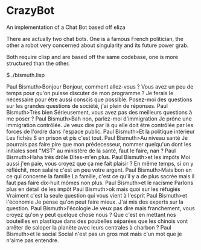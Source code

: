 # CrazyBot
An implementation of a Chat Bot based off eliza

There are actually two chat bots. One is a famous French politician, the other a robot very concerned about singularity and its future power grab.

Both require clisp and are based off the same codebase, one is more structured than the other.

$ ./bismuth.lisp 

Paul Bismuth>Bonjour
Bonjour, comment allez-vous ? Vous avez un peu de temps pour qu'on puisse discuter de mon programme ? Je ferais le nécessaire pour être aussi conscis que possible. Posez-moi des questions sur les grandes questions de société, j'ai plein de réponses. 
Paul Bismuth>Très bien
Sérieusement, vous avez pas des meilleurs questions à me poser ? 
Paul Bismuth>Bah non, parlez-moi d'immigration
Je prône une immigration contrôlée. Je veux dire par là qu elle doit être contrôlée par les forces de l'ordre dans l'espace public. 
Paul Bismuth>Et la politique intérieur
Les fichés S en prison et pis c'est tout. 
Paul Bismuth>Au niveau santé
Je pourrais pas faire pire que mon prédecesseur, nommer quelqu'un dont les initiales sont "MST" au ministère de la santé, faut le faire, nan ? 
Paul Bismuth>Haha très drôle
Dites-m'en plus. 
Paul Bismuth>et les impôts
Moi aussi j'en paie, vous croyez que ça me fait plaisir ? En même temps, si on y réfléchit, mon salaire c'est un peu votre argent. 
Paul Bismuth>Mais bon en ce qui concerne la famille
La famille, c'est ce qu'il y a de plus sacrée mais il faut pas faire dix-huit mômes non plus. 
Paul Bismuth>et le racisme
Parlons plus en détail de les impôt 
Paul Bismuth>ok mais quoi sur les réfugiés
Vraiment c'est la seule question qui vous vient à l'esprit 
Paul Bismuth>et l'économie
Je pense qu'on peut faire mieux. J'ai mis des experts sur la question. 
Paul Bismuth>l'écologie
Je veux pas dire mais franchement, vous croyez qu'on y peut quelque chose nous ? Que c'est en mettant nos bouteilles en plastique dans des poubelles séparées que les chinois vont arrêter de saloper la planète avec leurs centrales à charbon ? 
Paul Bismuth>et le social
Social n'est pas un gros mot mais c'un mot que je n'aime pas entendre. 
